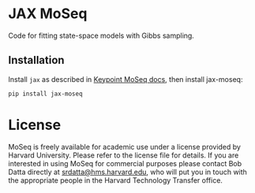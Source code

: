 # JAX MoSeq

Code for fitting state-space models with Gibbs sampling. 

## Installation

Install `jax` as described in [Keypoint MoSeq docs](https://keypoint-moseq.readthedocs.io/en/latest/), then install jax-moseq:
```
pip install jax-moseq
```

# License
MoSeq is freely available for academic use under a license provided by Harvard University. Please refer to the license file for details. If you are interested in using MoSeq for commercial purposes please contact Bob Datta directly at srdatta@hms.harvard.edu, who will put you in touch with the appropriate people in the Harvard Technology Transfer office.

